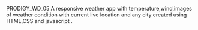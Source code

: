 PRODIGY_WD_05
A responsive weather app with temperature,wind,images of weather condition
with current live location and any city
created using HTML,CSS and javascript .
